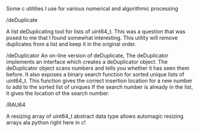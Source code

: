 Some c utilities I use for various numerical and algorithmic processing

/deDuplicate

A list deDuplicating tool for lists of uint64_t.
This was a question that was posed to me that I found somewhat interesting.
This utility will remove duplicates from a list and keep it in the original order.

/deDuplicator
An on-line version of deDuplicate, 
The deDuplicator implements an interface which creates a deDuplicator object.
The deDuplicator object scans numbers and tells you whether it has seen them before.
It also exposes a binary search function for sorted unique lists of uint64_t.
This function gives the correct insertion location for a new number to add to the sorted list of uniques
If the search number is already in the list, it gives the location of the search number.

/RAU64

A resizing array of uint64_t
abstract data type allows automagic resizing arrays ala python right here in c!
